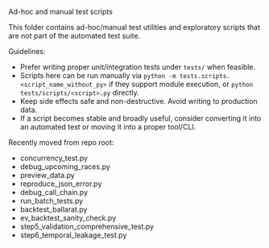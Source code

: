 Ad-hoc and manual test scripts

This folder contains ad-hoc/manual test utilities and exploratory scripts that are not part of the automated test suite.

Guidelines:
- Prefer writing proper unit/integration tests under `tests/` when feasible.
- Scripts here can be run manually via `python -m tests.scripts.<script_name_without_py>` if they support module execution, or `python tests/scripts/<script>.py` directly.
- Keep side effects safe and non-destructive. Avoid writing to production data.
- If a script becomes stable and broadly useful, consider converting it into an automated test or moving it into a proper tool/CLI.

Recently moved from repo root:
- concurrency_test.py
- debug_upcoming_races.py
- preview_data.py
- reproduce_json_error.py
- debug_call_chain.py
- run_batch_tests.py
- backtest_ballarat.py
- ev_backtest_sanity_check.py
- step5_validation_comprehensive_test.py
- step6_temporal_leakage_test.py

